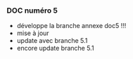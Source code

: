 ### DOC numéro 5

* développe la branche annexe doc5 !!!
* mise à jour
* update avec branche 5.1
* encore update branche 5.1
